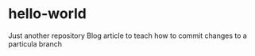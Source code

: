 # hello-world
Just another repository
Blog article to teach how to commit changes to a particula branch  
